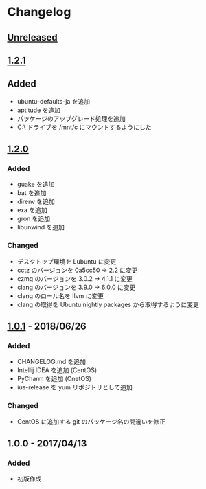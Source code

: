 # Changelog

## [Unreleased]

## [1.2.1]

## Added

- ubuntu-defaults-ja を追加
- aptitude を追加
- パッケージのアップグレード処理を追加
- C:\ ドライブを /mnt/c にマウントするようにした

## [1.2.0]

### Added

- guake を追加
- bat を追加
- direnv を追加
- exa を追加
- gron を追加
- libunwind を追加

### Changed

- デスクトップ環境を Lubuntu に変更
- cctz のバージョンを 0a5cc50 -> 2.2 に変更
- czmq のバージョンを 3.0.2 -> 4.1.1 に変更
- clang のバージョンを 3.9.0 -> 6.0.0 に変更
- clang のロール名を llvm に変更
- clang の取得を Ubuntu nightly packages から取得するように変更

## [1.0.1] - 2018/06/26

### Added

- CHANGELOG.md を追加
- Intellij IDEA を追加 (CentOS)
- PyCharm を追加 (CnetOS)
- ius-release を yum リポジトリとして追加

### Changed

- CentOS に追加する git のパッケージ名の間違いを修正

## 1.0.0 - 2017/04/13

### Added

- 初版作成

[Unreleased]: https://github.com/rinatz/linux-desktop-ja/compare/v1.2.1...HEAD
[1.2.1]: https://github.com/rinatz/linux-desktop-ja/compare/v1.2.0...v1.2.1
[1.2.0]: https://github.com/rinatz/linux-desktop-ja/compare/v1.0.1...v1.2.0
[1.0.1]: https://github.com/rinatz/linux-desktop-ja/compare/v1.0.0...v1.0.1
